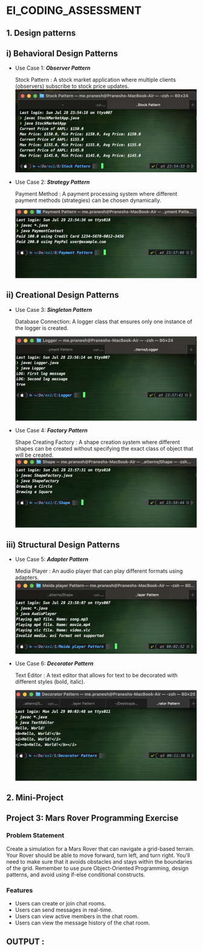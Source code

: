 # EI_CODING_ASSESSMENT

## 1. Design patterns

## i) Behavioral Design Patterns
* Use Case 1: ***Observer Pattern***
  
   Stock Pattern : A stock market application where multiple clients (observers) subscribe to stock price updates.
   ![Stock Pattern](./ex1/Behavioral%20Design%20Patterns/Stock%20Pattern/stockPattern.png)

 * Use Case 2: ***Strategy Pattern***

   Payment Method : A payment processing system where different payment methods (strategies) can be chosen dynamically.

   ![Payment](./ex1/Behavioral%20Design%20Patterns/Payment%20Pattern/Payment.png)

## ii) Creational Design Patterns
* Use Case 3: ***Singleton Pattern***
  
    Database Connection: A logger class that ensures only one instance of the logger is created.

   ![Logger](/ex1/Creational%20Design%20Patterns/Logger/Logger.png)

 * Use Case 4: ***Factory Pattern***

   Shape Creating Factory : A shape creation system where different shapes can be created without specifying the exact class of object that will be created.
   ![Shape](./ex1/Creational%20Design%20Patterns/Shape/Shape.png)

## iii) Structural Design Patterns
* Use Case 5: ***Adapter Pattern***
  
   Media Player : An audio player that can play different formats using adapters.
   ![Media](./ex1/Structural%20Design%20Patterns/Meida%20player%20Pattern/Media.png)

 * Use Case 6: ***Decorator Pattern***

   Text Editor : A text editor that allows for text to be decorated with different styles (bold, italic).

   ![Text](./ex1/Structural%20Design%20Patterns/Decorator%20Pattern/Text.png)

## 2. Mini-Project

## Project 3: Mars Rover Programming Exercise

### Problem Statement

Create a simulation for a Mars Rover that can navigate a grid-based terrain. Your Rover should be able to move forward, turn left, and turn
right. You'll need to make sure that it avoids obstacles and stays within the boundaries of the grid. Remember to use pure Object-Oriented
Programming, design patterns, and avoid using if-else conditional constructs.

### Features

* Users can create or join chat rooms.
* Users can send messages in real-time.
* Users can view active members in the chat room.
* Users can view the message history of the chat room.



## OUTPUT : 
